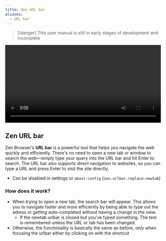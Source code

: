 ```yaml
---
title: Zen URL bar
aliases:
  - URL bar
---
```


> [!danger]
> This user manual is still in early stages of development and incomplete

<div align="center">
  <video width="100%" loop autoplay>
    <source src="/assets/user-manual/urlbar/vid.mov" type="video/mp4">
    Your browser does not support the video tag.
  </video>
</div>

## Zen URL bar

Zen Browser’s **URL bar** is a powerful tool that helps you navigate the web quickly and efficiently. There's no need to open a new tab or window to search the web—simply type your query into the URL bar and hit Enter to search. The URL bar also supports direct navigation to websites, so you can type a URL and press Enter to visit the site directly.

* Can be disabled in settings or `about:config` (`zen.urlbar.replace-newtab`)

### How does it work?

* When trying to open a new tab, the search bar will appear. This allows you to navigate faster and more efficiently by being able to type out the adress or getting auto-completed without having a change in the view.
  * If the newtab urlbar is closed but you've typed something. The text is remembered unless the URL or tab has been changed. 
* Otherwise, the functionality is basically the same as before, only when focusing the urlbar either by clicking on with the shortcut

